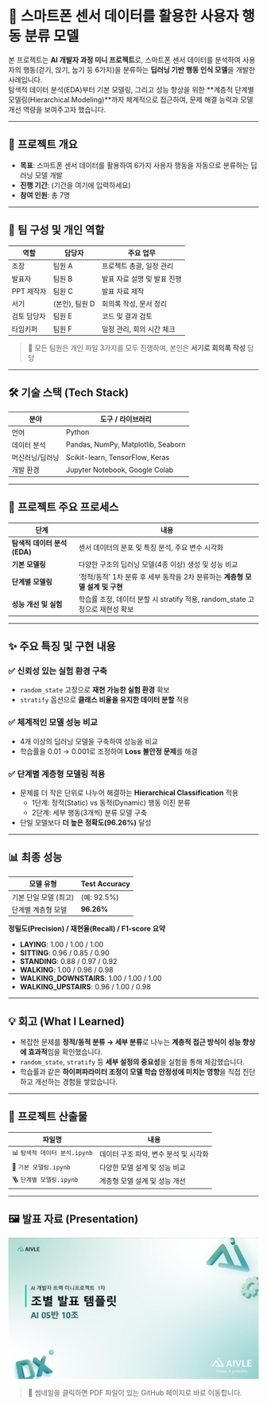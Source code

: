 # 🚶 스마트폰 센서 데이터를 활용한 사용자 행동 분류 모델

본 프로젝트는 **AI 개발자 과정 미니 프로젝트**로, 스마트폰 센서 데이터를 분석하여 사용자의 행동(걷기, 앉기, 눕기 등 6가지)을 분류하는 **딥러닝 기반 행동 인식 모델**을 개발한 사례입니다.  
탐색적 데이터 분석(EDA)부터 기본 모델링, 그리고 성능 향상을 위한 **계층적 단계별 모델링(Hierarchical Modeling)**까지 체계적으로 접근하여, 문제 해결 능력과 모델 개선 역량을 보여주고자 했습니다.

---

## 📌 프로젝트 개요

- **목표**: 스마트폰 센서 데이터를 활용하여 6가지 사용자 행동을 자동으로 분류하는 딥러닝 모델 개발  
- **진행 기간**: (기간을 여기에 입력하세요)  
- **참여 인원**: 총 7명

---

## 👥 팀 구성 및 개인 역할

| 역할 | 담당자 | 주요 업무 |
|------|--------|-----------|
| 조장 | 팀원 A | 프로젝트 총괄, 일정 관리 |
| 발표자 | 팀원 B | 발표 자료 설명 및 발표 진행 |
| PPT 제작자 | 팀원 C | 발표 자료 제작 |
| 서기 | (본인), 팀원 D | 회의록 작성, 문서 정리 |
| 검토 담당자 | 팀원 E | 코드 및 결과 검토 |
| 타임키퍼 | 팀원 F | 일정 관리, 회의 시간 체크 |

> 🔹 모든 팀원은 개인 파일 3가지를 모두 진행하며, 본인은 **서기로 회의록 작성** 담당

---

## 🛠️ 기술 스택 (Tech Stack)

| 분야 | 도구 / 라이브러리 |
|------|--------------------|
| 언어 | Python |
| 데이터 분석 | Pandas, NumPy, Matplotlib, Seaborn |
| 머신러닝/딥러닝 | Scikit-learn, TensorFlow, Keras |
| 개발 환경 | Jupyter Notebook, Google Colab |

---

## 👣 프로젝트 주요 프로세스

| 단계 | 내용 |
|------|------|
| **탐색적 데이터 분석 (EDA)** | 센서 데이터의 분포 및 특징 분석, 주요 변수 시각화 |
| **기본 모델링** | 다양한 구조의 딥러닝 모델(4종 이상) 생성 및 성능 비교 |
| **단계별 모델링** | ‘정적/동적’ 1차 분류 후 세부 동작을 2차 분류하는 **계층형 모델 설계 및 구현** |
| **성능 개선 및 실험** | 학습률 조정, 데이터 분할 시 stratify 적용, random_state 고정으로 재현성 확보 |

---

## ✨ 주요 특징 및 구현 내용

### ✅ 신뢰성 있는 실험 환경 구축  
- `random_state` 고정으로 **재현 가능한 실험 환경** 확보  
- `stratify` 옵션으로 **클래스 비율을 유지한 데이터 분할** 적용

### ✅ 체계적인 모델 성능 비교  
- 4개 이상의 딥러닝 모델을 구축하여 성능을 비교  
- 학습률을 0.01 → 0.001로 조정하여 **Loss 불안정 문제**를 해결

### ✅ 단계별 계층형 모델링 적용  
- 문제를 더 작은 단위로 나누어 해결하는 **Hierarchical Classification** 적용  
  - 1단계: 정적(Static) vs 동적(Dynamic) 행동 이진 분류  
  - 2단계: 세부 행동(3개씩) 분류 모델 구축  
- 단일 모델보다 **더 높은 정확도(96.26%)** 달성

---

## 📊 최종 성능

| 모델 유형 | Test Accuracy |
|-----------|---------------|
| 기본 단일 모델 (최고) | (예: 92.5%) |
| 단계별 계층형 모델 | **96.26%** |

**정밀도(Precision) / 재현율(Recall) / F1-score 요약**  

- **LAYING**: 1.00 / 1.00 / 1.00  
- **SITTING**: 0.96 / 0.85 / 0.90  
- **STANDING**: 0.88 / 0.97 / 0.92  
- **WALKING**: 1.00 / 0.96 / 0.98  
- **WALKING_DOWNSTAIRS**: 1.00 / 1.00 / 1.00  
- **WALKING_UPSTAIRS**: 0.96 / 1.00 / 0.98

---

## 💡 회고 (What I Learned)

- 복잡한 문제를 **정적/동적 분류 → 세부 분류**로 나누는 **계층적 접근 방식이 성능 향상에 효과적**임을 확인했습니다.  
- `random_state`, `stratify` 등 **세부 설정의 중요성**을 실험을 통해 체감했습니다.  
- 학습률과 같은 **하이퍼파라미터 조정이 모델 학습 안정성에 미치는 영향**을 직접 진단하고 개선하는 경험을 쌓았습니다.

---

## 📂 프로젝트 산출물

| 파일명 | 내용 |
|--------|------|
| 📊 `탐색적 데이터 분석.ipynb` | 데이터 구조 파악, 변수 분석 및 시각화 |
| 🧠 `기본 모델링.ipynb` | 다양한 모델 설계 및 성능 비교 |
| 🪜 `단계별 모델링.ipynb` | 계층형 모델 설계 및 성능 개선 |

---


## 🖼️ 발표 자료 (Presentation)

[![발표자료 확인](https://github.com/Kim-geun-woo/Smartphone-Sensor-based-Human-Activity-Recognition/raw/main/images/ppt_Smartphone%20Sensor-based%20Human%20Activity%20Recognition.png)](https://github.com/Kim-geun-woo/Smartphone-Sensor-based-Human-Activity-Recognition/blob/main/docs/Smartphone-Sensor-based-Human-Activity-Recognition.pdf)


> 📌 썸네일을 클릭하면 PDF 파일이 있는 GitHub 페이지로 바로 이동합니다.


